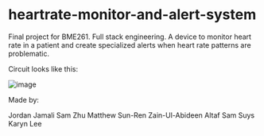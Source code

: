 # heartrate-monitor-and-alert-system

Final project for BME261. Full stack engineering. A device to monitor heart rate in a patient and create specialized alerts when heart rate patterns are problematic.

Circuit looks like this:


![image](https://user-images.githubusercontent.com/31671594/180347597-e3e6e1f2-62b2-4be9-b728-6a2bd1109c3a.png)

Made by:

Jordan Jamali
Sam Zhu
Matthew Sun-Ren
Zain-Ul-Abideen Altaf
Sam Suys
Karyn Lee
